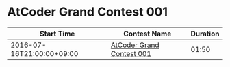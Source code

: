 # AtCoder Grand Contest 001

| Start Time | Contest Name | Duration |
| --- | --- | --- |
2016-07-16T21:00:00+09:00 | [AtCoder Grand Contest 001](https://agc001.contest.atcoder.jp/) | 01:50 |
